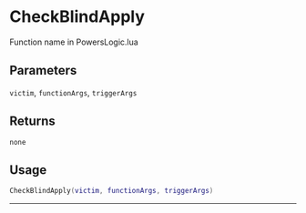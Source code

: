 # CheckBlindApply
Function name in PowersLogic.lua
## Parameters
`victim`, `functionArgs`, `triggerArgs`
## Returns
`none`
## Usage
```lua
CheckBlindApply(victim, functionArgs, triggerArgs)
```
---

